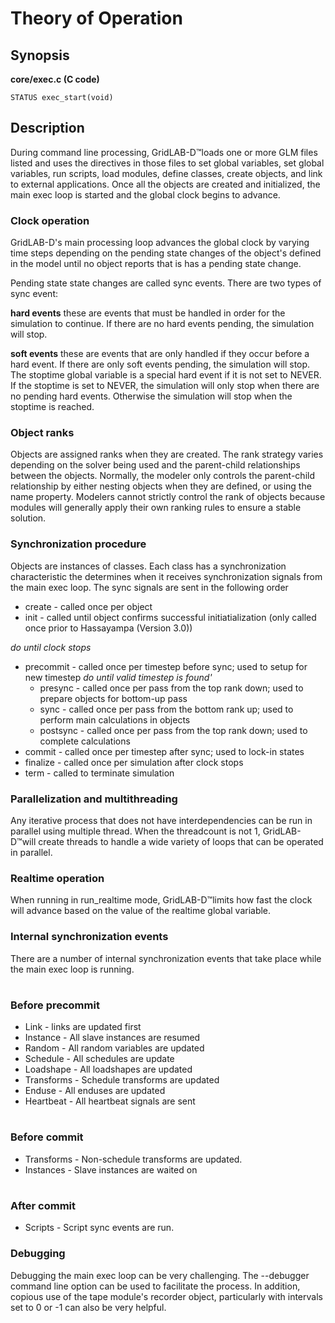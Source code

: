 # Theory of Operation


## Synopsis
**core/exec.c (C code)**
```
STATUS exec_start(void)
```

## Description
During command line processing, GridLAB-D™loads one or more GLM files listed and uses the directives in those files to set global variables, set global variables, run scripts, load modules, define classes, create objects, and link to external applications. Once all the objects are created and initialized, the main exec loop is started and the global clock begins to advance.


### Clock operation
GridLAB-D's main processing loop advances the global clock by varying time steps depending on the pending state changes of the object's defined in the model until no object reports that is has a pending state change.

Pending state state changes are called sync events. There are two types of sync event:

**hard events**
these are events that must be handled in order for the simulation to continue. If there are no hard events pending, the simulation will stop.


**soft events**
these are events that are only handled if they occur before a hard event. If there are only soft events pending, the simulation will stop.
The stoptime global variable is a special hard event if it is not set to NEVER. If the stoptime is set to NEVER, the simulation will only stop when there are no pending hard events. Otherwise the simulation will stop when the stoptime is reached.


### Object ranks
Objects are assigned ranks when they are created. The rank strategy varies depending on the solver being used and the parent-child relationships between the objects. Normally, the modeler only controls the parent-child relationship by either nesting objects when they are defined, or using the name property. Modelers cannot strictly control the rank of objects because modules will generally apply their own ranking rules to ensure a stable solution.


### Synchronization procedure
Objects are instances of classes. Each class has a synchronization characteristic the determines when it receives synchronization signals from the main exec loop. The sync signals are sent in the following order

- create - called once per object
- init - called until object confirms successful initiatialization (only called once prior to Hassayampa (Version 3.0))

*do until clock stops*

- precommit - called once per timestep before sync; used to setup for new timestep
    *do until valid timestep is found'*
    - presync - called once per pass from the top rank down; used to prepare objects for bottom-up pass
    - sync - called once per pass from the bottom rank up; used to perform main calculations in objects
    - postsync - called once per pass from the top rank down; used to complete calculations
- commit - called once per timestep after sync; used to lock-in states
- finalize - called once per simulation after clock stops
- term - called to terminate simulation

### Parallelization and multithreading
Any iterative process that does not have interdependencies can be run in parallel using multiple thread. When the threadcount is not 1, GridLAB-D™will create threads to handle a wide variety of loops that can be operated in parallel.


### Realtime operation
When running in run_realtime mode, GridLAB-D™limits how fast the clock will advance based on the value of the realtime global variable.


### Internal synchronization events
There are a number of internal synchronization events that take place while the main exec loop is running.

#
### Before precommit
- Link - links are updated first
- Instance - All slave instances are resumed
- Random - All random variables are updated
- Schedule - All schedules are update
- Loadshape - All loadshapes are updated
- Transforms - Schedule transforms are updated
- Enduse - All enduses are updated
- Heartbeat - All heartbeat signals are sent
#
### Before commit
- Transforms - Non-schedule transforms are updated.
- Instances - Slave instances are waited on
#
### After commit
- Scripts - Script sync events are run.


### Debugging
Debugging the main exec loop can be very challenging. The --debugger command line option can be used to facilitate the process. In addition, copious use of the tape module's recorder object, particularly with intervals set to 0 or -1 can also be very helpful.
